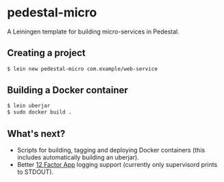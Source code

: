 # pedestal-micro

A Leiningen template for building micro-services in Pedestal.

## Creating a project

```sh
$ lein new pedestal-micro com.example/web-service
```

## Building a Docker container

```sh
$ lein uberjar
$ sudo docker build .
```

## What's next?

* Scripts for building, tagging and deploying Docker containers (this includes
  automatically building an uberjar).
* Better [12 Factor App](http://12factor.net/logs) logging support (currently
  only supervisord prints to STDOUT).

